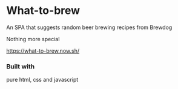 # What-to-brew
An SPA that suggests random beer brewing recipes from Brewdog

Nothing more special

https://what-to-brew.now.sh/

### Built with 
pure html, css and javascript
